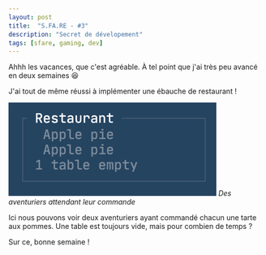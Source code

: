 ```yaml
---
layout: post
title:  "S.FA.RE - #3"
description: "Secret de dévelopement"
tags: [sfare, gaming, dev]
---
```


Ahhh les vacances, que c'est agréable. À tel point que j'ai très peu avancé en deux semaines 😆

J'ai tout de même réussi à implémenter une ébauche de restaurant !

![Clients](/assets/images/sfare-3.png)
*Des aventuriers attendant leur commande*

Ici nous pouvons voir deux aventuriers ayant commandé chacun une tarte aux pommes. Une table est toujours vide, mais pour combien de temps ?

Sur ce, bonne semaine !
